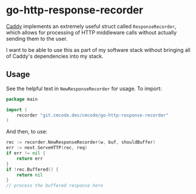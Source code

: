 # go-http-response-recorder

[Caddy](https://github.com/caddyserver/caddy) implements an extremely useful struct called `ResponseRecorder`, which allows for processing of HTTP middleware calls without actually sending them to the user.

I want to be able to use this as part of my software stack without bringing all of Caddy's dependencies into my stack.

## Usage

See the helpful text in `NewResponseRecorder` for usage. To import:

```go
package main

import (
    recorder "git.cmcode.dev/cmcode/go-http-response-recorder"
)

```

And then, to use:

```go
rec := recorder.NewResponseRecorder(w, buf, shouldBuffer)
err := next.ServeHTTP(rec, req)
if err != nil {
    return err
}
if !rec.Buffered() {
    return nil
}
// process the buffered response here
```
